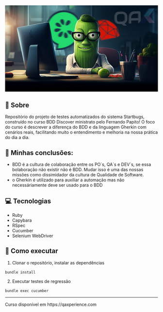 ![poster](https://raw.githubusercontent.com/qaxperience/thumbnails/main/cucumber-experience.png)

## :metal: Sobre

Repositório do projeto de testes automatizados do sistema Startbugs, construído no curso BDD Discover ministrato pelo Fernando Papito!
O foco do curso é descrever a diferença do BDD e da linguagem Gherkin com cenários reais, facilitando muito o entendimento e melhoria na nossa prática do dia a dia.

## :speech_balloon: Minhas conclusões:
- BDD é a cultura de colaboração entre os PO´s, QA´s e DEV´s, se essa bolaboração não existir não é BDD. Mudar isso é uma das nossas missões como dissimidador da cultura de Qualidade de Software.
- o Gherkin é utilizado para auxiliar a automação mas não necessáriamente deve ser usado para o BDD

## :computer: Tecnologias
- Ruby
- Capybara
- RSpec
- Cucumber
- Selenium WebDriver

## :robot: Como executar

1. Clonar o repositório, instalar as dependências
```
bundle install
```

2. Executar testes de regressão
```
bundle exec cucumber
```

<hr>
Curso disponível em https://qaxperience.com
